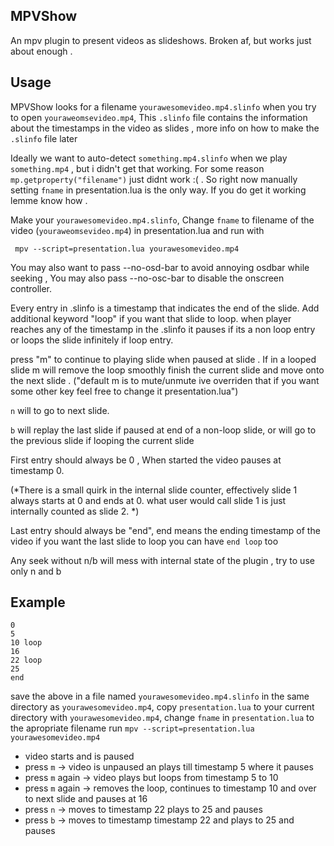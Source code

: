 ## MPVShow
An mpv plugin to present videos as slideshows.
Broken af, but works just about enough .

## Usage
MPVShow looks for a filename `yourawesomevideo.mp4.slinfo`
when you try to open `youraweomsevideo.mp4`, This
`.slinfo` file contains the information about the 
timestamps in the video as slides , more info on how to make
the `.slinfo` file later

Ideally we want to auto-detect
`something.mp4.slinfo` when we play `something.mp4`
, but i didn't get that working.
For some reason `mp.getproperty("filename")` just
didnt work :( . So right now manually setting 
`fname` in presentation.lua is the only way. If you do get it working
lemme know how .

Make your `yourawesomevideo.mp4.slinfo`, Change `fname` to filename of
the video (`youraweomsevideo.mp4`) in  presentation.lua
and run with
```
 mpv --script=presentation.lua yourawesomevideo.mp4
```

You may also want to pass --no-osd-bar to avoid annoying
osdbar while seeking , You may also pass --no-osc-bar
to disable the onscreen controller.

Every entry in .slinfo is a timestamp that indicates
the end of the slide. Add additional keyword "loop"
if you want that slide to loop.
when player reaches any of the timestamp in the .slinfo
it pauses if its a non loop entry or loops the slide
infinitely if loop entry.

press "m" to continue to playing slide when paused
at slide . If in a looped slide m will remove the loop
smoothly finish the current slide and move onto the next slide
.
("default m is to mute/unmute ive overriden that
if you want some other key feel free to change it 
presentation.lua")

`n` will to go to next slide. 

`b` will replay the last slide  if paused at end of a non-loop slide,
or will go to the previous slide if looping the current slide

First entry should always be 0 , 
When started the video pauses at timestamp 0.

(\*There is a small quirk in the internal slide counter,
effectively slide 1 always starts at 0 and ends at 0.
what user would call slide 1 is just internally counted as slide 2.
\*)

Last entry should always be "end",
end means the ending timestamp of the video
if you want the last slide to loop you can
have `end loop` too

Any seek without n/b will mess with internal
state of the plugin , try to use only n and b

## Example

```
0 
5 
10 loop
16 
22 loop
25
end
```
save the above in a file named `yourawesomevideo.mp4.slinfo` in the same directory as `yourawesomevideo.mp4`, copy `presentation.lua` to your
current directory with `yourawesomevideo.mp4`,
change `fname` in `presentation.lua` to the apropriate filename
run
`mpv --script=presentation.lua yourawesomevideo.mp4`
* video starts and is paused
* press `m`       -> video is unpaused an plays till timestamp 5 where it pauses
* press `m` again -> video plays but loops from timestamp 5 to 10
* press `m` again -> removes the loop, continues to timestamp 10 and over to next slide and pauses at 16
* press `n` -> moves to timestamp 22 plays to 25 and pauses
* press `b` -> moves to timestamp timestamp 22 and plays to 25 and pauses
